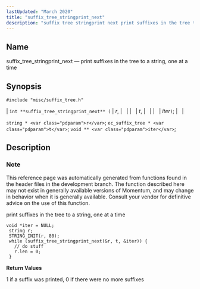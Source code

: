 ```yaml
---
lastUpdated: "March 2020"
title: "suffix_tree_stringprint_next"
description: "suffix tree stringprint next print suffixes in the tree to a string one at a time int suffix tree stringprint next r t iter string r ec suffix tree t void iter This reference page was automatically generated from functions found in the header files in the development branch The..."
---
```


<a name="apis.suffix_tree_stringprint_next"></a> 
## Name

suffix_tree_stringprint_next — print suffixes in the tree to a string, one at a time

## Synopsis

`#include "misc/suffix_tree.h"`

| `int **suffix_tree_stringprint_next** (` | <var class="pdparam">r</var>, |   |
|   | <var class="pdparam">t</var>, |   |
|   | <var class="pdparam">iter</var>`)`; |   |

`string * <var class="pdparam">r</var>`;
`ec_suffix_tree * <var class="pdparam">t</var>`;
`void ** <var class="pdparam">iter</var>`;<a name="idp63274784"></a> 
## Description

### Note

This reference page was automatically generated from functions found in the header files in the development branch. The function described here may not exist in generally available versions of Momentum, and may change in behavior when it is generally available. Consult your vendor for definitive advice on the use of this function.

print suffixes in the tree to a string, one at a time

```
void *iter = NULL;
 string r;
 STRING_INIT(r, 80);
 while (suffix_tree_stringprint_next(&r, t, &iter)) {
   // do stuff
   r.len = 0;
 }
```
**<a name="idp63278960"></a> Return Values**

1 if a suffix was printed, 0 if there were no more suffixes